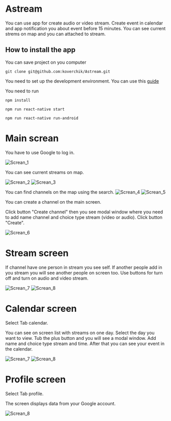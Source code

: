 # Astream

You can use app for create audio or video stream. Create event in calendar and app notification you about event before 15 minutes. You can see current strems on map and you can attached to stream.

## How to install the app

You can save project on you computer

    git clone git@github.com:koverchik/Astream.git

You need to set up the development environment. You can use this [guide](https://reactnative.dev/docs/environment-setup)

You need to run

    npm install

    npm run react-native start

    npm run react-native run-android

# Main screan

You have to use Google to log in.

![Screan_1](https://github.com/koverchik/Astream/blob/description/screenshots/Screenshot_20211225-161813.jpg)

You can see current streams on map.

![Screan_2](https://github.com/koverchik/Astream/blob/description/screenshots/Screenshot_20211227-152419.jpg)
![Screan_3](https://github.com/koverchik/Astream/blob/description/screenshots/Screenshot_20211227-152359.jpg)

You can find channels on the map using the search.
![Screan_4](https://github.com/koverchik/Astream/blob/description/screenshots/Screenshot_20211227-152633.jpg)
![Screan_5](https://github.com/koverchik/Astream/blob/description/screenshots/Screenshot_20211227-152650.jpg)

You can create a channel on the main screen.

Click button "Create channel" then you see modal window where you need to add name channel and choice type stream (video or audio). Click button "Create".

![Screan_6](https://github.com/koverchik/Astream/blob/description/screenshots/Screenshot_20211227-192616.jpg)

# Stream screen

If channel have one person in stream you see self. If another people add in you stream you will see another people on screen too. Use buttons for turn off and turn on audio and video stream.

![Screan_7](https://github.com/koverchik/Astream/blob/description/screenshots/Screenshot_20211227-192616.jpg)
![Screan_8](https://github.com/koverchik/Astream/blob/description/screenshots/Screenshot_20211227-171147.jpg)

# Calendar screen

Select Tab calendar.

You can see on screen list with streams on one day. Select the day you want to view. Tub the plus button and you will see a modal window. Add name and choice type stream and time. After that you can see your event in the calendar.

![Screan_7](https://github.com/koverchik/Astream/blob/description/screenshots/Screenshot_20211227-152257.jpg)
![Screan_8](https://github.com/koverchik/Astream/blob/description/screenshots/Screenshot_20211227-152315.jpg)

# Profile screen

Select Tab profile.

The screen displays data from your Google account.

![Screan_8](https://github.com/koverchik/Astream/blob/description/screenshots/Screenshot_20211227-152528.jpg)
